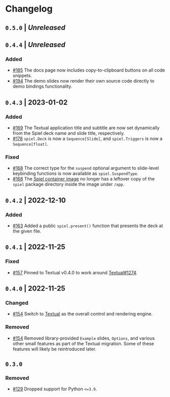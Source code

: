 # Changelog

## `0.5.0` | *Unreleased*

## `0.4.4` | *Unreleased*

### Added

- [#185](https://github.com/JoshKarpel/spiel/pull/185) The docs page now includes copy-to-clipboard buttons on all code snippets.
- [#194](https://github.com/JoshKarpel/spiel/pull/194) The demo slides now render their own source code directly to demo bindings functionality.

## `0.4.3` | 2023-01-02

### Added

- [#169](https://github.com/JoshKarpel/spiel/pull/169) The Textual application title and subtitle are now set dynamically from the Spiel deck name and slide title, respectively.
- [#178](https://github.com/JoshKarpel/spiel/pull/178) `spiel.Deck` is now a `Sequence[Slide]`, and `spiel.Triggers` is now a `Sequence[float]`.

### Fixed

- [#168](https://github.com/JoshKarpel/spiel/pull/168) The correct type for the `suspend` optional argument to slide-level keybinding functions is now available as `spiel.SuspendType`.
- [#168](https://github.com/JoshKarpel/spiel/pull/168) The [Spiel container image](https://github.com/JoshKarpel/spiel/pkgs/container/spiel) no longer has a leftover copy of the `spiel` package directory inside the image under `/app`.

## `0.4.2` | 2022-12-10

### Added

- [#163](https://github.com/JoshKarpel/spiel/pull/163) Added a public `spiel.present()` function that presents the deck at the given file.

## `0.4.1` | 2022-11-25

### Fixed

- [#157](https://github.com/JoshKarpel/spiel/pull/157) Pinned to Textual v0.4.0 to work around [Textual#1274](https://github.com/Textualize/textual/issues/1274).

## `0.4.0` | 2022-11-25

### Changed

- [#154](https://github.com/JoshKarpel/spiel/pull/154) Switch to [Textual](https://textual.textualize.io/) as the overall control and rendering engine.

### Removed

- [#154](https://github.com/JoshKarpel/spiel/pull/154) Removed library-provided `Example` slides, `Options`, and various other small features
  as part of the Textual migration. Some of these features will likely be reintroduced later.

## `0.3.0`

### Removed

- [#129](https://github.com/JoshKarpel/spiel/pull/129) Dropped support for Python `<=3.9`.
